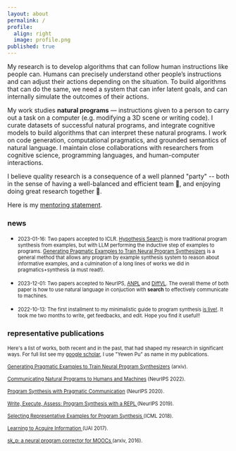 ```yaml
---
layout: about
permalink: /
profile:
  align: right
  image: profile.png
published: true
---
```


My research is to develop algorithms that can follow human instructions like people can. Humans can precisely understand other people’s instructions and can adjust their actions depending on the situation. To build algorithms that can do the same, we need a system that can infer latent goals, and can internally simulate the outcomes of their actions.

My work studies **natural programs** — instructions given to a person to carry out a task on a computer (e.g. modifying a 3D scene or writing code). I curate datasets of successful natural programs, and integrate cognitive models to build algorithms that can interpret these natural programs. I work on code generation, computational pragmatics, and grounded semantics of natural language. I maintain close collaborations with researchers from cognitive science, programming languages, and human-computer interactions.

I believe quality research is a consequence of a well planned "party" -- both in the sense of having a well-balanced and efficient team 👥, and enjoying doing great research together 🎉.
 <!-- I rely heavily on [my collaborators](/collaborators/) for their expertise, guidance, and encouragement.  -->
Here is my [mentoring statement](/mentoring-statement/).

### news

* <span style="font-size:0.8em;"> 2023-01-16: Two papers accepted to ICLR. [Hypothesis Search](https://arxiv.org/abs/2309.05660) is more traditional program synthesis from examples, but with LLM performing the inductive step of examples to programs. [Generating Pragmatic Examples to Train Neural Program Synthesizers](https://arxiv.org/abs/2311.05740) is a general method that allows any program by example synthesis system to reason about informative examples, and a culmination of a long lines of works we did in pragmatics+synthesis (a must read!). </span>

* <span style="font-size:0.8em;"> 2023-12-01: Two papers accepted to NeurIPS, [ANPL](https://arxiv.org/abs/2305.18498) and [DiffVL](https://neurips.cc/virtual/2023/poster/70947). The overall theme of both paper is how to use natural language in conjuction with **search** to effectively communicate to machines. </span>

* <span style="font-size:0.8em;"> 2022-10-13: The first installment to my minimalistic guide to program synthesis [is live!](https://evanthebouncy.github.io/program-synthesis-minimal/). It took me two months to write, get feedbacks, and edit. Hope you find it useful!! </span>

### representative publications

<span style="font-size:0.8em;"> Here's a list of works, both recent and in the past, that had shaped my research in significant ways. For full list see my [google scholar](https://scholar.google.com/citations?user=LJnNKXMAAAAJ&hl=en), I use "Yewen Pu" as name in my publications. </span>

<span style="font-size:0.8em;"> [Generating Pragmatic Examples to Train Neural Program Synthesizers](https://arxiv.org/abs/2311.05740) (arxiv). </span>

<span style="font-size:0.8em;"> [Communicating Natural Programs to Humans and Machines](https://arxiv.org/abs/2106.07824) (NeurIPS 2022). </span>

<span style="font-size:0.8em;">  [Program Synthesis with Pragmatic Communication](https://arxiv.org/abs/2007.05060) (NeurIPS 2020). </span>

<span style="font-size:0.8em;">  [Write, Execute, Assess: Program Synthesis with a REPL
](https://arxiv.org/abs/1906.04604) (NeurIPS 2019). </span>

<span style="font-size:0.8em;">  [Selecting Representative Examples for Program Synthesis
](https://arxiv.org/abs/1711.03243) (ICML 2018). </span>

<span style="font-size:0.8em;">  [Learning to Acquire Information
](https://arxiv.org/abs/1704.06131) (UAI 2017). </span>

<span style="font-size:0.8em;">  [sk_p: a neural program corrector for MOOCs
](https://arxiv.org/abs/1607.02902) (arxiv, 2016). </span>
